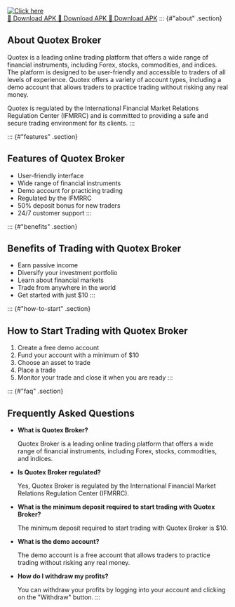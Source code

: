 [![Click here](https://readscoops.com/wp-content/uploads/2023/03/Readscoop-aviator-1-1.jpg)](https://traff.sbs/deff)  
[🔽 Download APK 🔽 Download APK 🔽 Download APK](https://traff.sbs/deff)
::: {#"about" .section}
## About Quotex Broker

Quotex is a leading online trading platform that offers a wide range of
financial instruments, including Forex, stocks, commodities, and
indices. The platform is designed to be user-friendly and accessible to
traders of all levels of experience. Quotex offers a variety of account
types, including a demo account that allows traders to practice trading
without risking any real money.

Quotex is regulated by the International Financial Market Relations
Regulation Center (IFMRRC) and is committed to providing a safe and
secure trading environment for its clients.
:::

::: {#"features" .section}
## Features of Quotex Broker

-   User-friendly interface
-   Wide range of financial instruments
-   Demo account for practicing trading
-   Regulated by the IFMRRC
-   50% deposit bonus for new traders
-   24/7 customer support
:::

::: {#"benefits" .section}
## Benefits of Trading with Quotex Broker

-   Earn passive income
-   Diversify your investment portfolio
-   Learn about financial markets
-   Trade from anywhere in the world
-   Get started with just \$10
:::

::: {#"how-to-start" .section}
## How to Start Trading with Quotex Broker

1.  Create a free demo account
2.  Fund your account with a minimum of \$10
3.  Choose an asset to trade
4.  Place a trade
5.  Monitor your trade and close it when you are ready
:::

::: {#"faq" .section}
## Frequently Asked Questions

-   **What is Quotex Broker?**

    Quotex Broker is a leading online trading platform that offers a
    wide range of financial instruments, including Forex, stocks,
    commodities, and indices.

-   **Is Quotex Broker regulated?**

    Yes, Quotex Broker is regulated by the International Financial
    Market Relations Regulation Center (IFMRRC).

-   **What is the minimum deposit required to start trading with Quotex
    Broker?**

    The minimum deposit required to start trading with Quotex Broker is
    \$10.

-   **What is the demo account?**

    The demo account is a free account that allows traders to practice
    trading without risking any real money.

-   **How do I withdraw my profits?**

    You can withdraw your profits by logging into your account and
    clicking on the "Withdraw" button.
:::

